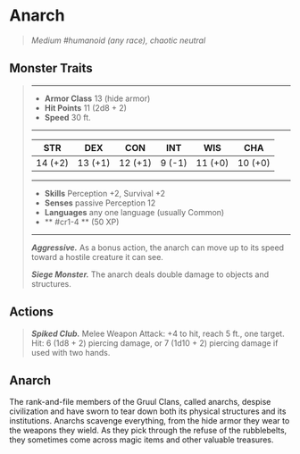 # Anarch
>*Medium #humanoid (any race), chaotic neutral*
## Monster Traits
>___
>- **Armor Class** 13 (hide armor)
>- **Hit Points** 11 (2d8 + 2)
>- **Speed** 30 ft.
>___
>|STR|DEX|CON|INT|WIS|CHA|
>|:---:|:---:|:---:|:---:|:---:|:---:|
>|14 (+2)|13 (+1)|12 (+1)|9 (-1)|11 (+0)|10 (+0)|
>___
>- **Skills** Perception +2, Survival +2
>- **Senses** passive Perception 12
>- **Languages** any one language (usually Common)
>- ** #cr1-4 ** (50 XP)
>___
>***Aggressive.*** As a bonus action, the anarch can move up to its speed toward a hostile creature it can see.  
>
>***Siege Monster.*** The anarch deals double damage to objects and structures.  
>
## Actions
>***Spiked Club.*** Melee Weapon Attack: +4 to hit, reach 5 ft., one target. Hit: 6 (1d8 + 2) piercing damage, or 7 (1d10 + 2) piercing damage if used with two hands.
## Anarch
The rank-and-file members of the Gruul Clans, called anarchs, despise civilization and have sworn to tear down both its physical structures and its institutions. Anarchs scavenge everything, from the hide armor they wear to the weapons they wield. As they pick through the refuse of the rubblebelts, they sometimes come across magic items and other valuable treasures.